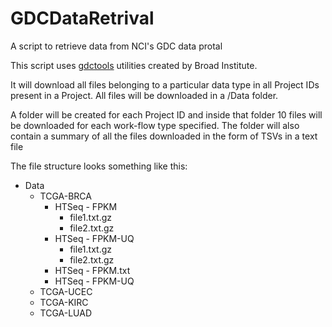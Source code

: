 # GDCDataRetrival
A script to retrieve data from NCI's GDC data protal

This script uses [gdctools](https://github.com/broadinstitute/gdctools) utilities created by Broad Institute.

It will download all files belonging to a particular data type in all Project IDs present in a Project.
All files will be downloaded in a /Data folder.

A folder will be created for each Project ID and inside that folder 10 files will be downloaded for each
work-flow type specified. The folder will also contain a summary of all the files downloaded in the form
of TSVs in a text file

The file structure looks something like this:
* Data  
   * TCGA-BRCA  
      * HTSeq - FPKM  
         * file1.txt.gz  
         * file2.txt.gz  
      * HTSeq - FPKM-UQ  
         * file1.txt.gz  
         * file2.txt.gz  
      * HTSeq - FPKM.txt  
      * HTSeq - FPKM-UQ  
   * TCGA-UCEC  
   * TCGA-KIRC  
   * TCGA-LUAD  
